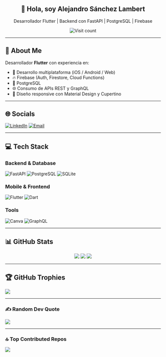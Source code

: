 <div align="center">
  <h2>👋 Hola, soy Alejandro Sánchez Lambert</h2>
  <p>Desarrollador Flutter | Backend con FastAPI | PostgreSQL | Firebase</p>
  
  <img src="https://visitcount.itsvg.in/api?id=alexsl98&icon=0&color=0" alt="Visit count" />
</div>

---

## 💫 About Me
Desarrollador **Flutter** con experiencia en:
- 📱 Desarrollo multiplataforma (iOS / Android / Web)
- 🔥 Firebase (Auth, Firestore, Cloud Functions)
- 🐘 PostgreSQL
- 🌐 Consumo de APIs REST y GraphQL
- 🎨 Diseño responsive con Material Design y Cupertino

---

## 🌐 Socials
[![LinkedIn](https://img.shields.io/badge/LinkedIn-%230077B5.svg?logo=linkedin&logoColor=white)](https://www.linkedin.com/in/alejandro-sánchez-lambert-522b32382/)
[![Email](https://img.shields.io/badge/Email-D14836?logo=gmail&logoColor=white)](mailto:alexslambert7@gmail.com)

---

## 💻 Tech Stack
### Backend & Database
![FastAPI](https://img.shields.io/badge/FastAPI-005571?style=for-the-badge&logo=fastapi)
![PostgreSQL](https://img.shields.io/badge/PostgreSQL-%23316192.svg?style=for-the-badge&logo=postgresql&logoColor=white)
![SQLite](https://img.shields.io/badge/SQLite-%2307405e.svg?style=for-the-badge&logo=sqlite&logoColor=white)

### Mobile & Frontend
![Flutter](https://img.shields.io/badge/Flutter-%2302569B.svg?style=for-the-badge&logo=Flutter&logoColor=white)
![Dart](https://img.shields.io/badge/Dart-%230175C2.svg?style=for-the-badge&logo=dart&logoColor=white)

### Tools
![Canva](https://img.shields.io/badge/Canva-%2300C4CC.svg?style=for-the-badge&logo=Canva&logoColor=white)
![GraphQL](https://img.shields.io/badge/GraphQL-E10098?style=for-the-badge&logo=graphql&logoColor=white)

---

## 📊 GitHub Stats
<div align="center">
  <img src="https://github-readme-stats.vercel.app/api?username=alexsl98&theme=tokyonight&include_all_commits=true&count_private=true&hide_border=false"/>
  <img src="https://github-readme-stats.vercel.app/api/top-langs/?username=alexsl98&theme=tokyonight&layout=compact&hide_border=false"/>
  <img src="https://github-readme-activity-graph.vercel.app/graph?username=alexsl98&bg_color=212121&color=ffffff&line=404db0&point=ffcd42&area=true&hide_border=true"/>
</div>

---

## 🏆 GitHub Trophies
![](https://github-profile-trophy.vercel.app/?username=alexsl98&theme=radical&no-frame=false&no-bg=true&margin-w=4)

---

### ✍️ Random Dev Quote
![](https://quotes-github-readme.vercel.app/api?type=horizontal&theme=radical)

---

### 🔝 Top Contributed Repos
![](https://github-contributor-stats.vercel.app/api?username=alexsl98&limit=5&theme=dark&combine_all_yearly_contributions=true)
